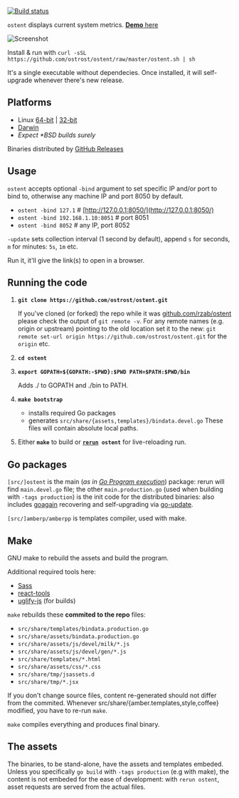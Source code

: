 [![Build status](https://secure.travis-ci.org/ostrost/ostent.png?branch=master)](https://travis-ci.org/ostrost/ostent)

`ostent` displays current system metrics. [**Demo** here](http://demo.ostrost.com/)

![Screenshot](https://www.ostrost.com/ostent/screenshot.png)

Install & run with `curl -sSL https://github.com/ostrost/ostent/raw/master/ostent.sh | sh`

It's a single executable without dependecies. Once installed,
it will self-upgrade whenever there's new release.

Platforms
---------

   - Linux [64-bit](https://github.com/ostrost/ostent/releases/download/v0.1.8/Linux.x86_64) | [32-bit](https://github.com/ostrost/ostent/releases/download/v0.1.8/Linux.i686)
   - [Darwin](https://github.com/ostrost/ostent/releases/download/v0.1.8/Darwin.x86_64)
   - _Expect \*BSD builds surely_

Binaries distributed by [GitHub Releases](https://github.com/ostrost/ostent/releases)

Usage
-----

`ostent` accepts optional `-bind` argument to set specific IP and/or port to bind to, otherwise any machine IP and port 8050 by default.

   - `ostent -bind 127.1` # [http://127.0.0.1:8050/](http://127.0.0.1:8050/)
   - `ostent -bind 192.168.1.10:8051` # port 8051
   - `ostent -bind 8052` # any IP, port 8052

`-update` sets collection interval (1 second by default), append `s` for seconds, `m` for minutes: `5s`, `1m` etc.

Run it, it'll give the link(s) to open in a browser.

Running the code
----------------

1. **`git clone https://github.com/ostrost/ostent.git`**

   If you've cloned (or forked) the repo while it was [github.com/rzab/ostent](https://github.com/rzab/ostent)
   please check the output of `git remote -v`. For any remote names (e.g. origin or upstream) pointing to the old location
   set it to the new: `git remote set-url origin https://github.com/ostrost/ostent.git` for the `origin` etc.

2. **`cd ostent`**

3. **`export GOPATH=${GOPATH:-$PWD}:$PWD PATH=$PATH:$PWD/bin`**

   Adds ./ to GOPATH and ./bin to PATH.

4. **`make bootstrap`**
   - installs required Go packages
   - generates `src/share/{assets,templates}/bindata.devel.go`
     These files will contain absolute local paths.

5. Either **`make`** to build or **[`rerun`](https://github.com/skelterjohn/rerun)` ostent`** for live-reloading run.

Go packages
-----------

`[src/]ostent` is the main (_as in [Go Program execution](http://golang.org/ref/spec#Program_execution)_) package:
rerun will find `main.devel.go` file; the other `main.production.go` (used when building with `-tags production`)
is the init code for the distributed binaries: also includes
[goagain](https://github.com/rcrowley/goagain) recovering and self-upgrading via [go-update](https://github.com/inconshreveable/go-update).

`[src/]amberp/amberpp` is templates compiler, used with make.

Make
----

GNU make to rebuild the assets and build the program.

Additional required tools here:
- [Sass](http://sass-lang.com/install)
- [react-tools](https://www.npmjs.org/package/react-tools)
- [uglify-js](https://www.npmjs.org/package/uglify-js) (for builds)

`make` rebuilds these **commited to the repo** files:
- `src/share/templates/bindata.production.go`
- `src/share/assets/bindata.production.go`
- `src/share/assets/js/devel/milk/*.js`
- `src/share/assets/js/devel/gen/*.js`
- `src/share/templates/*.html`
- `src/share/assets/css/*.css`
- `src/share/tmp/jsassets.d`
- `src/share/tmp/*.jsx`

If you don't change source files, content re-generated should not differ from the commited.
Whenever src/share/{amber.templates,style,coffee} modified, you have to re-run `make`.

`make` compiles everything and produces final binary.

The assets
----------

The binaries, to be stand-alone, have the assets and templates embeded.
Unless you specifically `go build` with `-tags production` (e.g with make),
the content is not embeded for the ease of development:
with `rerun ostent`, asset requests are served from the actual files.
